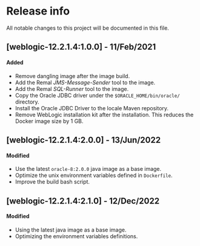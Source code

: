 # Release info

All notable changes to this project will be documented in this file.

## [weblogic-12.2.1.4:1.0.0] - 11/Feb/2021
#### Added
* Remove dangling image after the image build.
* Add the Remal _JMS-Message-Sender_ tool to the image.
* Add the Remal _SQL-Runner_ tool to the image.
* Copy the Oracle JDBC driver under the `$ORACLE_HOME/bin/oracle/` directory.
* Install the Oracle JDBC Driver to the locale Maven repository.
* Remove WebLogic installation kit after the installation. This reduces the Docker image size by 1 GB.

## [weblogic-12.2.1.4:2.0.0] - 13/Jun/2022
#### Modified
* Use the latest `oracle-8:2.0.0` java image as a base image.
* Optimize the unix environment variables defined in `Dockerfile`.
* Improve the build bash script.

## [weblogic-12.2.1.4:2.1.0] - 12/Dec/2022
#### Modified
* Using the latest java image as a base image.
* Optimizing the environment variables definitions.
